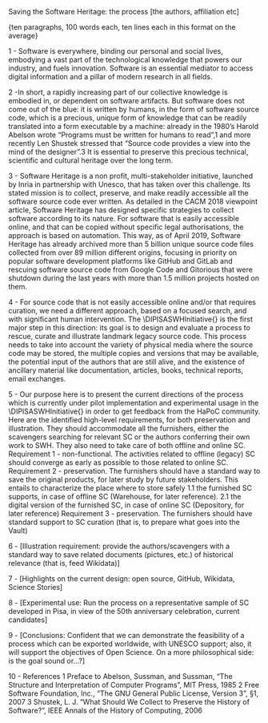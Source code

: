 ﻿Saving the Software Heritage:
the process
[the authors, affiliation etc]

{ten paragraphs, 100 words each, ten lines each in this format on the average}
               
1 - Software is everywhere,  binding our personal and social lives, embodying a vast part of the technological knowledge that powers our industry, and fuels innovation. Software is an essential mediator to access digital information and a pillar of modern research in all fields.

2 -In short, a rapidly increasing part of our collective knowledge is embodied in, or dependent on software artifacts. But software does not come out of the blue: it is written by humans, in the form of software source code, which is a precious, unique form of knowledge that can be readily translated into a form executable by a machine: already in the 1980’s Harold Abelson wrote “Programs must be written for humans to read”,1 and more recently Len Shustek stressed that “Source code provides a view into the mind of the designer”.3 It is essential to preserve this precious technical, scientific and cultural heritage over the long term.

3 - Software Heritage is a non profit, multi-stakeholder initiative, launched by Inria in partnership with Unesco, that has taken over this challenge. Its stated mission is to collect, preserve, and make readily accessible all the software source code ever written. As detailed in the CACM 2018 viewpoint article, Software Heritage has designed specific strategies to collect software according to its nature. For software that is easily accessible online, and that can be copied without specific legal authorisations, the approach is based on automation. This way, as of April 2019, Software Heritage has already archived more than 5 billion unique source code files collected from over 89 million different origins, focusing in priority on popular software development platforms like GitHub and GitLab and rescuing software source code from Google Code and Gitorious that were shutdown during the last years with more than 1.5 million projects hosted on them.

4 - For source code that is not easily accessible online and/or that requires curation, we need a different approach, based on a focused search, and with significant human intervention. The \DIPISASWHInitiative{} is the first major step in this direction: its goal is to design and evaluate a process to rescue, curate and illustrate landmark legacy source code. This process needs to take into account the variety of physical media where the source code may be stored, the multiple copies and versions that may be available, the potential input of the authors that are still alive, and the existence of ancillary material like documentation, articles, books, technical reports, email exchanges.

5 - Our purpose here is to present the current directions of the process which is currently under pilot implementation and experimental usage in the \DIPISASWHInitiative{} in order to get feedback from the HaPoC community. Here are the identified high-level requirements, for both preservation and illustration. They should accommodate all the furnishers, either the scavengers searching for relevant SC or the authors conferring their own work to SWH. They also need to take care of both offline and online SC.
Requirement 1 - non-functional. The activities related to offline (legacy) SC should converge as early as possible to those related to online SC.
Requirement 2 - preservation. The furnishers should have a standard way to save the original products, for later study by future stakeholders. This entails to characterize the  place where to store safely
1.1 the furnished SC supports, in case of offline SC (Warehouse, for later reference).
2.1 the digital version of the furnished SC, in case of online SC (Depository, for later reference)
Requirement 3 - preservation.  The furnishers should have standard support to SC curation (that is, to prepare what goes into the Vault)

6 - [Illustration requirement: provide the authors/scavengers with a standard way to save related documents (pictures, etc.) of historical relevance (that is, feed Wikidata)]

7 - [Highlights on the current design: open source, GitHub, Wikidata, Science Stories]

8 - [Experimental use: Run the process on a representative sample of SC developed in Pisa, in view of the 50th anniversary celebration, current candidates]

9 - [Conclusions: Confident that we can demonstrate the feasibility of a process which can be exported worldwide, with UNESCO support; also, it will support the objectives of Open Science. On a more philosophical side: is the goal sound or…?] 

10 - References
  1     Preface to Abelson, Sussman, and Sussman, “The Structure and     Interpretation of Computer Programs”, MIT Press, 1985
  2     Free Software Foundation, Inc., “The GNU General Public License,     Version 3”, §1, 2007
  3     Shustek, L. J. “What Should We Collect to Preserve the History of     Software?”, IEEE Annals of the History of Computing, 2006
